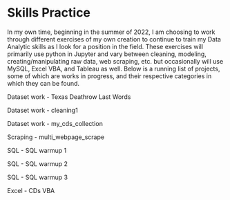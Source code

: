 # Skills Practice

In my own time, beginning in the summer of 2022, I am choosing to work through different exercises of my own creation to continue to train my Data Analytic skills as I look for a position in the field. These exercises will primarily use python in Jupyter and vary between cleaning, modeling, creating/manipulating raw data, web scraping, etc. but occasionally will use MySQL, Excel VBA, and Tableau as well. Below is a running list of projects, some of which are works in progress, and their respective categories in which they can be found.

Dataset work -    Texas Deathrow Last Words 

Dataset work -    cleaning1

Dataset work -    my_cds_collection

Scraping -        multi_webpage_scrape

SQL -             SQL warmup 1

SQL -             SQL warmup 2

SQL -             SQL warmup 3

Excel -           CDs VBA
